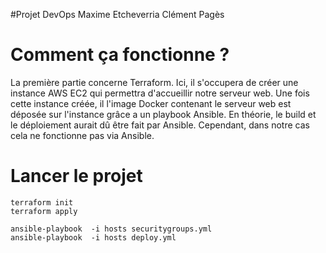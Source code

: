 #Projet DevOps Maxime Etcheverria Clément Pagès
# Comment ça fonctionne ?
La première partie concerne Terraform. Ici, il s'occupera de créer une instance AWS EC2 qui permettra d'accueillir notre serveur web.
Une fois cette instance créée, il l'image Docker contenant le serveur web est déposée sur l'instance grâce a un playbook Ansible.
En théorie, le build et le déploiement aurait dû être fait par Ansible. Cependant, dans notre cas cela ne fonctionne pas via Ansible.

# Lancer le projet

```
terraform init
terraform apply

ansible-playbook  -i hosts securitygroups.yml
ansible-playbook  -i hosts deploy.yml
```
